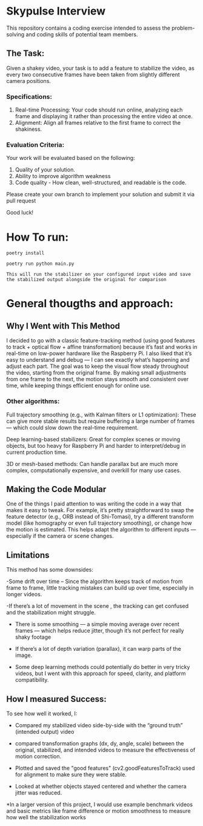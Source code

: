 # Skypulse Interview
This repository contains a coding exercise intended to assess the problem-solving and coding skills of potential team members.

## The Task:
Given a shakey video, your task is to add a feature to stabilize the video, as every two consecutive frames have been taken from slightly different camera positions.

### Specifications: 
1) Real-time Processing: Your code should run online, analyzing each frame and displaying it rather than processing the entire video at once.
2) Alignment: Align all frames relative to the first frame to correct the shakiness.

### Evaluation Criteria:

Your work will be evaluated based on the following:
1) Quality of your solution.
2) Ability to improve algorithm weakness
3) Code quality - How clean, well-structured, and readable is the code.


Please create your own branch to implement your solution and submit it via pull request

Good luck!




# How To run:

    poetry install  

    poetry run python main.py

    This will run the stabilizer on your configured input video and save the stabilized output alongside the original for comparison

# General thougths and approach: 
## Why I Went with This Method
I decided to go with a classic feature-tracking method (using good features to track + optical flow + affine transformation) because it’s fast and works in real-time on low-power hardware like the Raspberry Pi. I also liked that it’s easy to understand and debug — I can see exactly what’s happening and adjust each part.
The goal was to keep the visual flow steady throughout the video, starting from the original frame. By making small adjustments from one frame to the next, the motion stays smooth and consistent over time, while keeping things efficient enough for online use.

### Other algorithms:

Full trajectory smoothing (e.g., with Kalman filters or L1 optimization): These can give more stable results but require buffering a large number of frames — which could slow down the real-time requirement.

Deep learning-based stabilizers: Great for complex scenes or moving objects, but too heavy for Raspberry Pi and harder to interpret/debug in current production time.

3D or mesh-based methods: Can handle parallax but are much more complex, computationally expensive, and overkill for many use cases.


## Making the Code Modular
One of the things I paid attention to was writing the code in a way that makes it easy to tweak. For example, it’s pretty straightforward to swap the feature detector (e.g., ORB instead of Shi-Tomasi), try a different transform model (like homography or even full trajectory smoothing), or change how the motion is estimated. This helps adapt the algorithm to different inputs — especially if the camera or scene changes.

## Limitations
This method has some downsides:

-Some drift over time – Since the algorithm keeps track of motion from frame to frame, little tracking mistakes can build up over time, especially in longer videos.

-If there’s a lot of movement in the scene , the tracking can get confused and the stabilization might struggle.

- There is some smoothing — a simple moving average over recent frames — which helps reduce jitter, though it’s not perfect for really shaky footage

- If there’s a lot of depth variation (parallax), it can warp parts of the image.

- Some deep learning methods could potentially do better in very tricky videos, but I went with this approach for speed, clarity, and platform compatibility.

## How I measured Success:
To see how well it worked, I:

- Compared my stabilized video side-by-side with the “ground truth” (intended output) video

- compared transformation graphs (dx, dy, angle, scale) between the original, stabilized, and intended videos to measure the effectiveness of motion correction.

- Plotted and saved the "good features" (cv2.goodFeaturesToTrack) used for alignment to make sure they were stable.

- Looked at whether objects stayed centered and whether the camera jitter was reduced.

*In a larger version of this project, I would use example benchmark videos and basic metrics like frame difference or motion smoothness to measure how well the stabilization works





